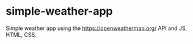 # simple-weather-app
Simple weather app using the https://openweathermap.org/ API and JS, HTML, CSS. 
